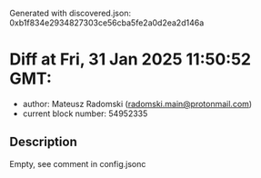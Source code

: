 Generated with discovered.json: 0xb1f834e2934827303ce56cba5fe2a0d2ea2d146a

# Diff at Fri, 31 Jan 2025 11:50:52 GMT:

- author: Mateusz Radomski (<radomski.main@protonmail.com>)
- current block number: 54952335

## Description

Empty, see comment in config.jsonc
